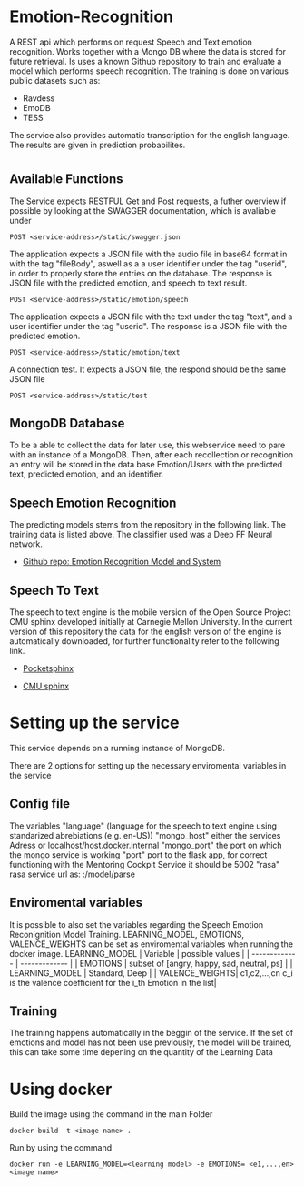 # Emotion-Recognition
A REST api which performs on request Speech and Text emotion recognition. Works together with a Mongo DB where the data is stored for future retrieval.
Is uses a known Github repository to train and evaluate a model which performs speech recognition. The training is done on various public datasets such as: 
- Ravdess
- EmoDB 
- TESS

The service also provides automatic transcription for the english language. The results are given in prediction probabilites.

<h1 align="center"><Emotion Recognition API></h1>

<p align="center"><This is a REST api which on requests performs Speech and Text emotion recognition. It works together with Mongo DB to store and retrieve emotional data.></p>



<!-- ## Screenshots

![Home Page](/screenshots/1.png "Home Page")
cd ..
![](/screenshots/2.png)

![](/screenshots/3.png)  -->

## Available Functions

The Service expects RESTFUL Get and Post requests, a futher overview if possible by looking at the SWAGGER documentation, which is avaliable under 

```
POST <service-address>/static/swagger.json
```



<!-- ### `static/emotion/speech" : "POST"` -->
The application expects a JSON file with the audio file in base64 format in with the tag "fileBody", aswell as a a user identifier under the tag "userid", in order to properly store the entries on the database.
The response is JSON file with the predicted emotion, and speech to text result.

```
POST <service-address>/static/emotion/speech
```



<!-- ### `"static/emotion/text": "POST"` -->
The application expects a JSON file with the text under the tag "text", and a user identifier under the tag "userid".
The response is a JSON file with the predicted emotion. 
```
POST <service-address>/static/emotion/text
```



<!-- ### `"/static/test/": "POST"` -->
A connection test. It expects a JSON file, the respond should be the same JSON file
```
POST <service-address>/static/test
```





## MongoDB Database

To be a able to collect the data for later use, this webservice need to pare with an instance of a MongoDB. Then, after each recollection or recognition an entry will be stored in the data base Emotion/Users with the predicted text, predicted emotion, and an identifier. 


## Speech Emotion Recognition

The predicting models stems from the repository in the following link. The training data is listed above. The classifier used was a Deep FF Neural network. 

- [Github repo: Emotion Recognition Model and System](https://github.com/x4nth055/emotion-recognition-using-speech "Speech Emotion Recognition System")

## Speech To Text

The speech to text engine is the mobile version of the Open Source Project CMU sphinx developed initially at Carnegie Mellon University. In the current version of this repository the data for the english version of the engine is automatically downloaded, for further functionality refer to the following link.

- [Pocketsphinx](https://github.com/cmusphinx/pocketsphinx "P-Sphinx")

- [CMU sphinx](https://cmusphinx.github.io/ "CMU Sphinx")

# Setting up the service

This service depends on a running instance of MongoDB. 

There are 2 options for setting up the necessary enviromental variables in the service

## Config file
The variables 
"language" (language for the speech to text engine using standarized abrebiations (e.g. en-US))
"mongo_host" either the services Adress or localhost/host.docker.internal
"mongo_port" the port on which the mongo service is working
"port" port to the flask app, for correct functioning with the Mentoring Cockpit Service it should be 5002
"rasa" rasa service url as: <SERVICE-ADRESS>:<PORT>/model/parse

## Enviromental variables

It is possible to also set the variables regarding the Speech Emotion Reconignition Model Training. LEARNING_MODEL, EMOTIONS, VALENCE_WEIGHTS can be set as enviromental variables when running the docker image. 
LEARNING_MODEL
| Variable  | possible values |
| ------------- | ------------- |
| EMOTIONS | subset of [angry, happy, sad, neutral, ps] |
|  LEARNING_MODEL | Standard, Deep  | 
| VALENCE_WEIGHTS| c1,c2,...,cn c_i is the valence coefficient for the i_th Emotion in the list|

## Training

The training happens automatically in the beggin of the service. If the set of emotions and model has not been use previously, the model will be trained, this can take some time depening on the quantity of the Learning Data

# Using docker

Build the image using the command in the main Folder
```
docker build -t <image name> .
```
Run by using the command
```
docker run -e LEARNING_MODEL=<learning model> -e EMOTIONS= <e1,...,en> <image name>
```
